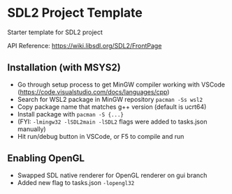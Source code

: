 # SDL2 Project Template

Starter template for SDL2 project

API Reference: https://wiki.libsdl.org/SDL2/FrontPage

## Installation (with MSYS2)
- Go through setup process to get MinGW compiler working with VSCode (https://code.visualstudio.com/docs/languages/cpp)
- Search for WSL2 package in MinGW repository `pacman -Ss wsl2`
- Copy package name that matches g++ version (default is ucrt64)
- Install package with `pacman -S {...}`
- (FYI: `-lmingw32 -lSDL2main -lSDL2` flags were added to tasks.json manually)
- Hit run/debug button in VSCode, or F5 to compile and run

## Enabling OpenGL
- Swapped SDL native renderer for OpenGL renderer on gui branch
- Added new flag to tasks.json `-lopengl32`